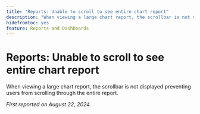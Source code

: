 ```yaml
---
title: "Reports: Unable to scroll to see entire chart report"
description: "When viewing a large chart report, the scrollbar is not displayed preventing users from scrolling through the entire report."
hidefromtoc: yes
feature: Reports and Dashboards
---
```

# Reports: Unable to scroll to see entire chart report

<!--Valid issue, won't fix. Can be removed with GA of Canvas Dashboards-->

When viewing a large chart report, the scrollbar is not displayed preventing users from scrolling through the entire report.

_First reported on August 22, 2024._

